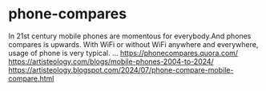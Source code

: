 # phone-compares
In 21st century mobile phones are momentous for everybody.And phones compares is upwards. With WiFi or without WiFi anywhere and everywhere, usage of phone is very typical. ... https://phonecompares.quora.com/ https://artisteology.com/blogs/mobile-phones-2004-to-2024/ https://artisteology.blogspot.com/2024/07/phone-compare-mobile-compare.html

